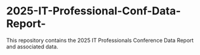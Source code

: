 # 2025-IT-Professional-Conf-Data-Report-

This repository contains the 2025 IT Professionals Conference Data Report and associated data.